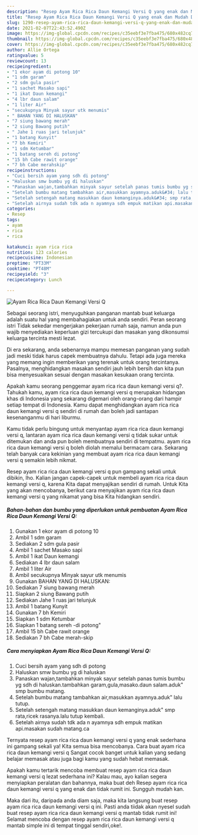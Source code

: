 ```yaml
---
description: "Resep Ayam Rica Rica Daun Kemangi Versi Q yang enak dan Mudah Dibuat"
title: "Resep Ayam Rica Rica Daun Kemangi Versi Q yang enak dan Mudah Dibuat"
slug: 1290-resep-ayam-rica-rica-daun-kemangi-versi-q-yang-enak-dan-mudah-dibuat
date: 2021-02-07T22:43:52.490Z
image: https://img-global.cpcdn.com/recipes/c35eebf3e7fba475/680x482cq70/ayam-rica-rica-daun-kemangi-versi-q-foto-resep-utama.jpg
thumbnail: https://img-global.cpcdn.com/recipes/c35eebf3e7fba475/680x482cq70/ayam-rica-rica-daun-kemangi-versi-q-foto-resep-utama.jpg
cover: https://img-global.cpcdn.com/recipes/c35eebf3e7fba475/680x482cq70/ayam-rica-rica-daun-kemangi-versi-q-foto-resep-utama.jpg
author: Allie Ortega
ratingvalue: 5
reviewcount: 13
recipeingredient:
- "1 ekor ayam di potong 10"
- "1 sdm garam"
- "2 sdm gula pasir"
- "1 sachet Masako sapi"
- "1 ikat Daun kemangi"
- "4 lbr daun salam"
- "1 liter Air"
- "secukupnya Minyak sayur utk menumis"
- " BAHAN YANG DI HALUSKAN"
- "7 siung bawang merah"
- "2 siung Bawang putih"
- " Jahe 1 ruas jari telunjuk"
- "1 batang Kunyit"
- "7 bh Kemiri"
- "1 sdm Ketumbar"
- "1 batang sereh di potong"
- "15 bh Cabe rawit orange"
- "7 bh Cabe merahskip"
recipeinstructions:
- "Cuci bersih ayam yang sdh di potong"
- "Haluskan smw bumbu yg di haluskan"
- "Panaskan wajan,tambahkan minyak sayur setelah panas tumis bumbu yg sdh di haluskan.tambahkan garam,gula,masako.daun salam.aduk&#34; smp bumbu matang."
- "Setelah bumbu matang tambahkan air,masukkan ayamnya.aduk&#34; lalu tutup."
- "Setelah setengah matang masukkan daun kemanginya.aduk&#34; smp rata,ricek rasanya.lalu tutup kembali."
- "Setelah airnya sudah tdk ada n ayamnya sdh empuk matikan api.masakan sudah matang.ca"
categories:
- Resep
tags:
- ayam
- rica
- rica

katakunci: ayam rica rica 
nutrition: 123 calories
recipecuisine: Indonesian
preptime: "PT33M"
cooktime: "PT48M"
recipeyield: "3"
recipecategory: Lunch

---
```



![Ayam Rica Rica Daun Kemangi Versi Q](https://img-global.cpcdn.com/recipes/c35eebf3e7fba475/680x482cq70/ayam-rica-rica-daun-kemangi-versi-q-foto-resep-utama.jpg)

Sebagai seorang istri, menyuguhkan panganan mantab buat keluarga adalah suatu hal yang membahagiakan untuk anda sendiri. Peran seorang istri Tidak sekedar mengerjakan pekerjaan rumah saja, namun anda pun wajib menyediakan keperluan gizi tercukupi dan masakan yang dikonsumsi keluarga tercinta mesti lezat.

Di era  sekarang, anda sebenarnya mampu memesan panganan yang sudah jadi meski tidak harus capek membuatnya dahulu. Tetapi ada juga mereka yang memang ingin memberikan yang terenak untuk orang tercintanya. Pasalnya, menghidangkan masakan sendiri jauh lebih bersih dan kita pun bisa menyesuaikan sesuai dengan masakan kesukaan orang tercinta. 



Apakah kamu seorang penggemar ayam rica rica daun kemangi versi q?. Tahukah kamu, ayam rica rica daun kemangi versi q merupakan hidangan khas di Indonesia yang sekarang digemari oleh orang-orang dari hampir setiap tempat di Indonesia. Kamu dapat menghidangkan ayam rica rica daun kemangi versi q sendiri di rumah dan boleh jadi santapan kesenanganmu di hari liburmu.

Kamu tidak perlu bingung untuk menyantap ayam rica rica daun kemangi versi q, lantaran ayam rica rica daun kemangi versi q tidak sukar untuk ditemukan dan anda pun boleh membuatnya sendiri di tempatmu. ayam rica rica daun kemangi versi q boleh diolah memalui bermacam cara. Sekarang telah banyak cara kekinian yang membuat ayam rica rica daun kemangi versi q semakin lebih nikmat.

Resep ayam rica rica daun kemangi versi q pun gampang sekali untuk dibikin, lho. Kalian jangan capek-capek untuk membeli ayam rica rica daun kemangi versi q, karena Kita dapat menyajikan sendiri di rumah. Untuk Kita yang akan mencobanya, berikut cara menyajikan ayam rica rica daun kemangi versi q yang nikamat yang bisa Kita hidangkan sendiri.

<!--inarticleads1-->

##### Bahan-bahan dan bumbu yang diperlukan untuk pembuatan Ayam Rica Rica Daun Kemangi Versi Q:

1. Gunakan 1 ekor ayam di potong 10
1. Ambil 1 sdm garam
1. Sediakan 2 sdm gula pasir
1. Ambil 1 sachet Masako sapi
1. Ambil 1 ikat Daun kemangi
1. Sediakan 4 lbr daun salam
1. Ambil 1 liter Air
1. Ambil secukupnya Minyak sayur utk menumis
1. Gunakan  BAHAN YANG DI HALUSKAN:
1. Sediakan 7 siung bawang merah
1. Siapkan 2 siung Bawang putih
1. Sediakan  Jahe 1 ruas jari telunjuk
1. Ambil 1 batang Kunyit
1. Gunakan 7 bh Kemiri
1. Siapkan 1 sdm Ketumbar
1. Siapkan 1 batang sereh -di potong&#34;
1. Ambil 15 bh Cabe rawit orange
1. Sediakan 7 bh Cabe merah-skip




<!--inarticleads2-->

##### Cara menyiapkan Ayam Rica Rica Daun Kemangi Versi Q:

1. Cuci bersih ayam yang sdh di potong
1. Haluskan smw bumbu yg di haluskan
1. Panaskan wajan,tambahkan minyak sayur setelah panas tumis bumbu yg sdh di haluskan.tambahkan garam,gula,masako.daun salam.aduk&#34; smp bumbu matang.
1. Setelah bumbu matang tambahkan air,masukkan ayamnya.aduk&#34; lalu tutup.
1. Setelah setengah matang masukkan daun kemanginya.aduk&#34; smp rata,ricek rasanya.lalu tutup kembali.
1. Setelah airnya sudah tdk ada n ayamnya sdh empuk matikan api.masakan sudah matang.ca




Ternyata resep ayam rica rica daun kemangi versi q yang enak sederhana ini gampang sekali ya! Kita semua bisa mencobanya. Cara buat ayam rica rica daun kemangi versi q Sangat cocok banget untuk kalian yang sedang belajar memasak atau juga bagi kamu yang sudah hebat memasak.

Apakah kamu tertarik mencoba membuat resep ayam rica rica daun kemangi versi q lezat sederhana ini? Kalau mau, ayo kalian segera menyiapkan peralatan dan bahannya, maka buat deh Resep ayam rica rica daun kemangi versi q yang enak dan tidak rumit ini. Sungguh mudah kan. 

Maka dari itu, daripada anda diam saja, maka kita langsung buat resep ayam rica rica daun kemangi versi q ini. Pasti anda tiidak akan nyesel sudah buat resep ayam rica rica daun kemangi versi q mantab tidak rumit ini! Selamat mencoba dengan resep ayam rica rica daun kemangi versi q mantab simple ini di tempat tinggal sendiri,oke!.

